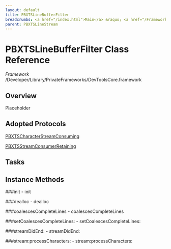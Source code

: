 ```yaml
---
layout: default
title: PBXTSLineBufferFilter
breadcrumbs: <a href="/index.html">Main</a> &raquo; <a href="/Frameworks.html">Framework</a> &raquo; <a href="/Frameworks/DevToolsCore.html">DevToolsCore</a> &raquo; PBXTSLineBufferFilter
parent: PBXTSLineStream 
---
```

# PBXTSLineBufferFilter Class Reference

*Framework* /Developer/Library/PrivateFrameworks/DevToolsCore.framework

## Overview

Placeholder

## Adopted Protocols

[PBXTSCharacterStreamConsuming]()

[PBXTSStreamConsumerRetaining]()

## Tasks

## Instance Methods

<a name="-init"></a>
###init
    - init

<a name="-dealloc"></a>
###dealloc
    - dealloc

<a name="-coalescesCompleteLines"></a>
###coalescesCompleteLines
    - coalescesCompleteLines

<a name="-setCoalescesCompleteLines:"></a>
###setCoalescesCompleteLines:
    - setCoalescesCompleteLines:

<a name="-streamDidEnd:"></a>
###streamDidEnd:
    - streamDidEnd:

<a name="-stream:processCharacters:"></a>
###stream:processCharacters:
    - stream:processCharacters:

